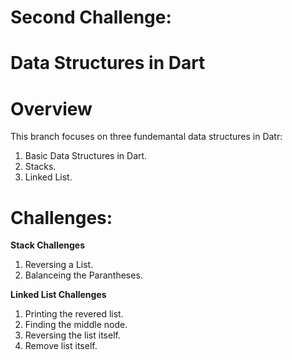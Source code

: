 # Second Challenge:

# Data Structures in Dart


# Overview

This branch focuses on three fundemantal data structures in Datr:

1. Basic Data Structures in Dart.
2. Stacks.
3. Linked List.


# Challenges:

**Stack Challenges**
1. Reversing a List.
2. Balanceing the Parantheses.

**Linked List Challenges**
1. Printing the revered list.
2. Finding the middle node.
3. Reversing the list itself.
4. Remove list itself.



